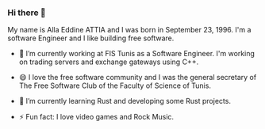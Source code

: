### Hi there 👋
My name is Alla Eddine ATTIA and I was born in September 23, 1996.
I'm a software Engineer and I like building free software. 

- 🔭 I’m currently working at FIS Tunis as a Software Engineer. I'm working on trading servers and exchange gateways using C++.

- 😄 I love the free software community and I was the general secretary of The Free Software Club of the Faculty of Science of Tunis.

- 🌱 I’m currently learning Rust and developing some Rust projects.

- ⚡ Fun fact: I love video games and Rock Music.

<!--
**Allaeddineattia/Allaeddineattia** is a ✨ _special_ ✨ repository because its `README.md` (this file) appears on your GitHub profile.

Here are some ideas to get you started:

- 🌱 I’m currently learning ...
- 👯 I’m looking to collaborate on ...
- 🤔 I’m looking for help with ...
- 💬 Ask me about ...
- 📫 How to reach me: ...
- 😄 Pronouns: ...
- ⚡ Fun fact: ...
-->
